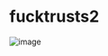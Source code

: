# fucktrusts2

![image](https://user-images.githubusercontent.com/80011252/199061368-838631c2-0751-4433-9696-b0d6d6ce0166.png)
